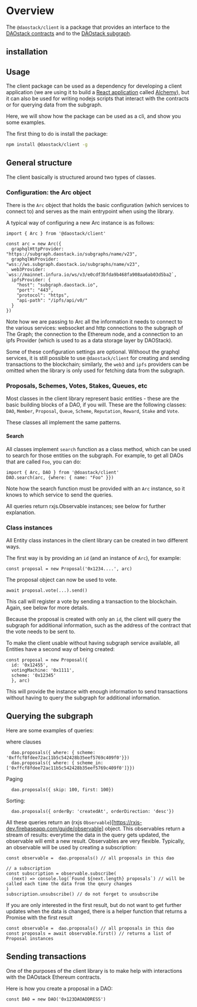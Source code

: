# Overview

The `@daostack/client` is a package that provides an interface to the
[DAOstack contracts](https://github.com/daostack/arc) and to the [DAOstack subgraph](https://github.com/daostack/subgraph).


## installation


## Usage

The client package can be used as a dependency for developing a client application
(we are using it to build a [React application](https://github.com/daostack/alchemy) called [Alchemy](https://alchemy.daostack.io)),
but it can also be used for writing nodejs scripts that interact with the contracts or for querying data from the subgraph.


Here, we will show how the package can be used as a cli, and show you some examples.

The first thing to do is install the package:

```sh
npm install @daostack/client -g
```


## General structure

The client basically is structured around two types of classes.

### Configuration: the Arc object

There is the `Arc` object that holds the basic configuration (which services to connect to) and serves as the main entrypoint when using the library.

A typical way of configuring a new Arc instance is as follows:

```
import { Arc } from '@daostack/client'

const arc = new Arc({
  graphqlHttpProvider: "https://subgraph.daostack.io/subgraphs/name/v23",
  graphqlWsProvider: "wss://ws.subgraph.daostack.io/subgraphs/name/v23",
  web3Provider: `wss://mainnet.infura.io/ws/v3/e0cdf3bfda9b468fa908aa6ab03d5ba2`,
  ipfsProvider: {
    "host": "subgraph.daostack.io",
    "port": "443",
    "protocol": "https",
    "api-path": "/ipfs/api/v0/"
  }
})
```
Note how we are passing to Arc all the information it needs to connect to the various services: websocket and http connections to the subgraph of The Graph;
the connection to the Ethereum node, and a connection to an ipfs Provider (which is used to as a data storage layer by DAOStack).

Some of these configuration settings are optional.
Withoout the graphql services, it is still possible to use `@daostack/client` for creating and sending transactions to the blockchain;
similarly, the `web3` and `ipfs` providers can be omitted when the library is only used for fetching data from the subgraph.



### Proposals, Schemes, Votes, Stakes, Queues, etc

Most classes in the client library represent basic entities - these are the basic building blocks of a DAO, if you will.
These are the following classes: `DAO`, `Member`, `Proposal`, `Queue`,  `Scheme`, `Reputation`, `Reward`, `Stake` and `Vote`.

These classes all implement the same patterns.

#### Search

All classes implement `search`  function as a class method, which can be used to search for those entities on the subgraph.
For example, to get all DAOs that are called `Foo`, you can do:

```
import { Arc, DAO } from '@doastack/client'
DAO.search(arc, {where: { name: "Foo" }})
```
Note how the search function must be provided with an `Arc` instance, so it knows to which service to send the queries.

All queries return rxjs.Observable instances; see below for further explanation.

### Class instances

All Entity class instances in the client library can be created in two different ways.

The first way is by providing an `id` (and an instance of `Arc`), for example:

```
const proposal = new Proposal('0x1234....', arc)
```
The proposal object can now be used to vote.
```
await proposal.vote(...).send()
```
This call will register a vote by sending a transaction to the blockchain.
Again, see below for more details.

Because the proposal is created with only an `id`, the client will query the subgraph for additional information, such as the address of the contract that the vote needs to be sent to.

To make the client usable without having subgraph service available, all Entities have a second way of being created:
```
const proposal = new Proposal({
  id: '0x12455',
  votingMachine: '0x1111',
  scheme: '0x12345'
  }, arc)
```
This will provide the instance with enough information to send transactions without having to query the subgraph for additional information.



## Querying the subgraph


Here are some examples of queries:


where clauses
```
  dao.proposals({ where: { scheme: '0xffcf8fdee72ac11b5c542428b35eef5769c409f0'}})
  dao.proposals({ where: { scheme_in: ['0xffcf8fdee72ac11b5c542428b35eef5769c409f0']}})
```

Paging
```
  dao.proposals({ skip: 100, first: 100})
```

Sorting:
```
  dao.proposals({ orderBy: 'createdAt', orderDirection: 'desc'})
```

All these queries return an (rxjs `Observable`)[https://rxjs-dev.firebaseapp.com/guide/observable] object.
This observables return a stream of results: everytime the data in the query gets updated, the observable will emit a new result.
Observables are very flexible.
Typically, an observable will be used by creating a subscription:

```
const observable =  dao.proposals() // all proposals in this dao

// a subscription
const subscription = observable.subscribe(
  (next) => console.log(`Found ${next.length} proposals`) // will be called each time the data from the qeury changes
)
subscription.unsubscribe() // do not forget to unsubscribe
```
If you are only interested in the first result, but do not want to get further updates when the data is changed, there is a helper function that returns a Promise
with the first result
```
const observable =  dao.proposals() // all proposals in this dao
const proposals = await observable.first() // returns a list of Proposal instances
```

## Sending transactions

One of the purposes of the client library is to make help with interactions with the DAOstack Ethereum contracts.

Here is how you create a proposal in a DAO:

```
const DAO = new DAO('0x123DAOADDRESS')

```
